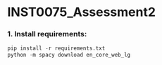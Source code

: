 # INST0075_Assessment2
### 1. Install requirements:
```python
pip install -r requirements.txt
python -m spacy download en_core_web_lg
```
